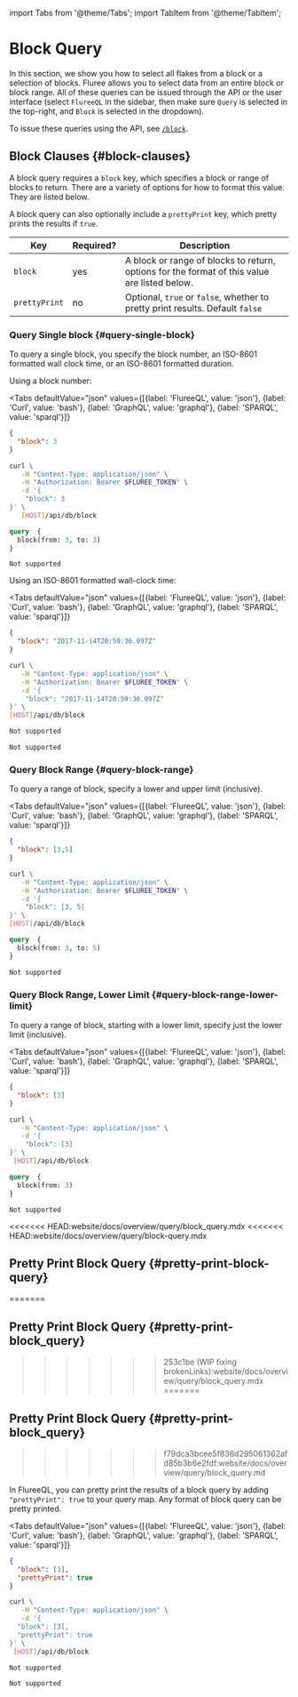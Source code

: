 import Tabs from '@theme/Tabs';
import TabItem from '@theme/TabItem';

# Block Query

In this section, we show you how to select all flakes from a block or a selection of blocks. Fluree allows you to select data from an entire block or block range. All of these queries can be issued through the API or the user interface (select `FlureeQL` in the sidebar, then make sure `Query` is selected in the top-right, and `Block` is selected in the dropdown).

To issue these queries using the API, see [`/block`](/reference/http/examples.md#block).

## Block Clauses {#block-clauses}

A block query requires a `block` key, which specifies a block or range of blocks to return. There are a variety of options for how to format this value. They are listed below.

A block query can also optionally include a `prettyPrint` key, which pretty prints the results if `true`.

Key | Required? | Description
-- | -- | --
`block` | yes | A block or range of blocks to return, options for the format of this value are listed below.
`prettyPrint` | no | Optional, `true` or `false`, whether to pretty print results. Default `false`

### Query Single block {#query-single-block}

To query a single block, you specify the block number, an ISO-8601 formatted wall clock time, or an ISO-8601 formatted duration.

Using a block number:

<Tabs
  defaultValue="json"
  values={[{label: 'FlureeQL', value: 'json'},
  {label: 'Curl', value: 'bash'},
  {label: 'GraphQL', value: 'graphql'},
  {label: 'SPARQL', value: 'sparql'}]}
>
<TabItem value="json">

```json
{
  "block": 3
}
```

</TabItem>

<TabItem value="bash">

```bash
curl \
   -H "Content-Type: application/json" \
   -H "Authorization: Bearer $FLUREE_TOKEN" \
   -d '{
    "block": 3
}' \
   [HOST]/api/db/block
```

</TabItem>

<TabItem value="graphql">

```graphql
query  {
  block(from: 3, to: 3)
}
```

</TabItem>

<TabItem value="sparql">

```sparql
Not supported
```

</TabItem>
</Tabs>

Using an ISO-8601 formatted wall-clock time:

<Tabs
  defaultValue="json"
  values={[{label: 'FlureeQL', value: 'json'},
  {label: 'Curl', value: 'bash'},
  {label: 'GraphQL', value: 'graphql'},
  {label: 'SPARQL', value: 'sparql'}]}
>
<TabItem value="json">

```json
{
  "block": "2017-11-14T20:59:36.097Z"
}
```

</TabItem>

<TabItem value="bash">

```bash
curl \
   -H "Content-Type: application/json" \
   -H "Authorization: Bearer $FLUREE_TOKEN" \
   -d '{
    "block": "2017-11-14T20:59:36.097Z"
}' \
[HOST]/api/db/block
```

</TabItem>

<TabItem value="graphql">

```graphql
Not supported
```

</TabItem>

<TabItem value="sparql">

```sparql
Not supported
```

</TabItem>
</Tabs>

### Query Block Range {#query-block-range}

To query a range of block, specify a lower and upper limit (inclusive).

<Tabs
  defaultValue="json"
  values={[{label: 'FlureeQL', value: 'json'},
  {label: 'Curl', value: 'bash'},
  {label: 'GraphQL', value: 'graphql'},
  {label: 'SPARQL', value: 'sparql'}]}
>
<TabItem value="json">

```json
{
  "block": [3,5]
}
```

</TabItem>

<TabItem value="bash">

```bash
curl \
   -H "Content-Type: application/json" \
   -H "Authorization: Bearer $FLUREE_TOKEN" \
   -d '{
    "block": [3, 5]
}' \
[HOST]/api/db/block
```

</TabItem>

<TabItem value="graphql">

```graphql
query  {
  block(from: 3, to: 5)
}
```

</TabItem>

<TabItem value="sparql">

```sparql
Not supported
```

</TabItem>
</Tabs>

### Query Block Range, Lower Limit {#query-block-range-lower-limit}

To query a range of block, starting with a lower limit, specify just the lower limit (inclusive).

<Tabs
  defaultValue="json"
  values={[{label: 'FlureeQL', value: 'json'},
  {label: 'Curl', value: 'bash'},
  {label: 'GraphQL', value: 'graphql'},
  {label: 'SPARQL', value: 'sparql'}]}
>
<TabItem value="json">

```json
{
  "block": [3]
}
```

</TabItem>

<TabItem value="bash">

```bash
curl \
   -H "Content-Type: application/json" \
   -d '{
    "block": [3]
}' \
 [HOST]/api/db/block
```

</TabItem>

<TabItem value="graphql">

```graphql
query  {
  block(from: 3)
}
```

</TabItem>

<TabItem value="sparql">

```sparql
Not supported
```

<<<<<<< HEAD:website/docs/overview/query/block_query.mdx
<<<<<<< HEAD:website/docs/overview/query/block-query.mdx
</TabItem>
</Tabs>

## Pretty Print Block Query {#pretty-print-block-query}
=======
## Pretty Print Block Query {#pretty-print-block_query}
>>>>>>> 253c1be (WIP fixing brokenLinks):website/docs/overview/query/block_query.mdx
=======
## Pretty Print Block Query {#pretty-print-block_query}
>>>>>>> f79dca3bcee5f836d295061362afd85b3b6e2fdf:website/docs/overview/query/block_query.md

In FlureeQL, you can pretty print the results of a block query by adding `"prettyPrint": true` to your query map. Any format of block query can be pretty printed.

<Tabs
  defaultValue="json"
  values={[{label: 'FlureeQL', value: 'json'},
  {label: 'Curl', value: 'bash'},
  {label: 'GraphQL', value: 'graphql'},
  {label: 'SPARQL', value: 'sparql'}]}
>
<TabItem value="json">

```json
{
  "block": [3],
  "prettyPrint": true
}
```

</TabItem>

<TabItem value="bash">

```bash
curl \
   -H "Content-Type: application/json" \
   -d '{
  "block": [3],
  "prettyPrint": true
}' \
 [HOST]/api/db/block
```

</TabItem>

<TabItem value="graphql">

```graphql
Not supported
```

</TabItem>

<TabItem value="sparql">

```sparql
Not supported
```

</TabItem>
</Tabs>
